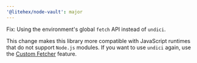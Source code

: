 ```yaml
---
'@litehex/node-vault': major
---
```


Fix: Using the environment's global `fetch` API instead of `undici`.

This change makes this library more compatible with JavaScript runtimes that do not support `Node.js` modules. If you want to use `undici` again,  use the [Custom Fetcher](https://github.com/shahradelahi/node-vault/wiki/Usage#custom-fetcher) feature.
